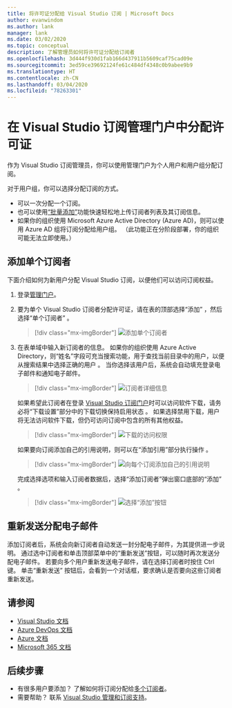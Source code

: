 ```yaml
---
title: 将许可证分配给 Visual Studio 订阅 | Microsoft Docs
author: evanwindom
ms.author: lank
manager: lank
ms.date: 03/02/2020
ms.topic: conceptual
description: 了解管理员如何将许可证分配给订阅者
ms.openlocfilehash: 3d444f930d1fab166d437911b5609caf75cad09e
ms.sourcegitcommit: 3ed59ce39692124fe61c484df4348c0b9abee9b9
ms.translationtype: HT
ms.contentlocale: zh-CN
ms.lasthandoff: 03/04/2020
ms.locfileid: "78263301"
---
```

# <a name="assign-licenses-in-the-visual-studio-subscriptions-administration-portal"></a>在 Visual Studio 订阅管理门户中分配许可证
作为 Visual Studio 订阅管理员，你可以使用管理门户为个人用户和用户组分配订阅。

对于用户组，你可以选择分配订阅的方式。  
- 可以一次分配一个订阅。
- 也可以使用[“批量添加”](assign-license-bulk.md)功能快速轻松地上传订阅者列表及其订阅信息。
- 如果你的组织使用 Microsoft Azure Active Directory (Azure AD)，则可以使用 Azure AD 组将订阅分配给用户组。  （此功能正在分阶段部署，你的组织可能无法立即使用。）


## <a name="add-a-single-subscriber"></a>添加单个订阅者
下面介绍如何为新用户分配 Visual Studio 订阅，以便他们可以访问订阅权益。

1. 登录[管理门户](https://manage.visualstudio.com)。
2. 要为单个 Visual Studio 订阅者分配许可证，请在表的顶部选择“添加”  ，然后选择“单个订阅者”  。
   > [!div class="mx-imgBorder"]
   > ![添加单个订阅者](_img/assign-license-add/add-subscriber-individual.png)
3. 在表单域中输入新订阅者的信息。 如果你的组织使用 Azure Active Directory，则“姓名”字段可充当搜索功能，用于查找当前目录中的用户，以便从搜索结果中选择正确的用户  。 当你选择该用户后，系统会自动填充登录电子邮件和通知电子邮件。
   > [!div class="mx-imgBorder"]
   > ![订阅者详细信息](_img/assign-license-add/subscriber-details.png)

    如果希望此订阅者在登录 [Visual Studio 订阅门户](https://my.visualstudio.com?wt.mc_id=o~msft~docs)时可以访问软件下载，请务必将“下载设置”部分中的下载切换保持启用状态  。 如果选择禁用下载，用户将无法访问软件下载，但仍可访问订阅中包含的所有其他权益。
   > [!div class="mx-imgBorder"]
   > ![下载的访问权限](media/access-to-downloads.png)

    如果要向订阅添加自己的引用说明，则可以在“添加引用”部分执行操作  。
   > [!div class="mx-imgBorder"]
   > ![向每个订阅添加自己的引用说明](media/add-subscriber-reference-notes.png)

    完成选择选项和输入订阅者数据后，选择“添加订阅者”弹出窗口底部的“添加”   。
   > [!div class="mx-imgBorder"]
   > ![选择“添加”按钮](media/add-button.png)

## <a name="resend-assignment-emails"></a>重新发送分配电子邮件
添加订阅者后，系统会向新订阅者自动发送一封分配电子邮件，为其提供进一步说明。 通过选中订阅者和单击顶部菜单中的“重新发送”按钮，可以随时再次发送分配电子邮件。   若要向多个用户重新发送电子邮件，请在选择订阅者时按住 Ctrl  键。  单击“重新发送”  按钮后，会看到一个对话框，要求确认是否要向这些订阅者重新发送。  

## <a name="see-also"></a>请参阅
- [Visual Studio 文档](https://docs.microsoft.com/visualstudio/)
- [Azure DevOps 文档](https://docs.microsoft.com/azure/devops/)
- [Azure 文档](https://docs.microsoft.com/azure/)
- [Microsoft 365 文档](https://docs.microsoft.com/microsoft-365/)


## <a name="next-steps"></a>后续步骤
- 有很多用户要添加？  了解如何将订阅分配给[多个订阅者](assign-license-bulk.md)。
- 需要帮助？  联系 [Visual Studio 管理和订阅支持](https://visualstudio.microsoft.com/support/support-overview-vs)。


